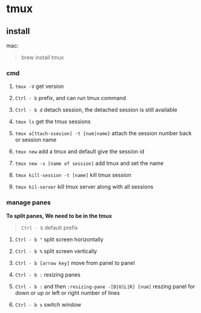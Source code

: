 # tmux

## install

mac: 

> brew install tmux

### cmd

1. `tmux -V` get version

2. `Ctrl - b` prefix, and can run tmux command

3. `Ctrl - b d` detach session, the detached session is still available

4. `tmux ls` get the tmux sessions

5. `tmux a[ttach-ssesion] -t {num|name}` attach the session number back or session name

6. `tmux new` add a tmux and default give the session id

7. `tmux new -s [name of session]` add tmux and set the name

8. `tmux kill-session -t [name]` kill tmux session

9. `tmux kil-server` kill tmux server along with all sessions

### manage panes

**To split panes, We need to be in the tmux**

> `Ctrl - b` default prefix

1. `Ctrl - b "` split screen horizontally

2. `Ctrl - b %` split screen vertically

3. `Ctrl - b [arrow key]` move from panel to panel

4. `Ctrl - b :` resizing panes

5. `Ctrl - b :` and then `:resizing-pane -[D|U|L|R] [num]` reszing panel for down or up or left or right number of lines

6. `Ctrl - b s` switch window


